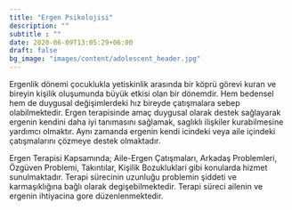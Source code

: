 ```yaml
---
title: "Ergen Psikolojisi"
description: ""
subtitle : ""
date: 2020-06-09T13:05:29+06:00
draft: false
bg_image: "images/content/adolescent_header.jpg"
---
```


Ergenlik dönemi çocuklukla yetiskinlik arasında bir köprü görevi kuran ve bireyin kişilik oluşumunda büyük etkisi olan bir dönemdir. Hem bedensel hem de duygusal değişimlerdeki hız bireyde çatışmalara sebep olabilmektedir.
Ergen terapisinde amaç duygusal olarak destek sağlayarak ergenin kendini daha iyi tanımasını sağlamak, saglıklı ilişkiler kurabilmesine yardımcı olmaktır. Aynı zamanda ergenin kendi icindeki veya aile içindeki çatışmalarını çözmeye destek olmaktadır.  

Ergen Terapisi Kapsamında; Aile-Ergen Çatışmaları, Arkadaş Problemleri, Özgüven Problemi, Takıntılar, Kişilik Bozukluklari gibi konularda hizmet sunulmaktadır.
Terapi sürecinin uzunluğu problemin şiddeti ve karmaşıklığına bağlı olarak degişebilmektedir. Terapi süreci ailenin ve ergenin ihtiyacina gore düzenlenmektedir.



